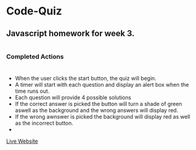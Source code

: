 # Code-Quiz
## Javascript homework for week 3.
#
### Completed Actions 
#
* When the user clicks the start button, the quiz will begin. 
* A timer will start with each question and display an alert box when the time runs out. 
* Each question will provide 4 possible solutions 
* If the correct answer is picked the button will turn a shade of green aswell as the background and the wrong answers will display red.  
* If the wrong awnswer is picked the background will display red as well as the incorrect button. 
*
[Live Website](https://floki-themad.github.io/Code-Quiz/)



